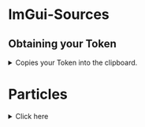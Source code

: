 # ImGui-Sources

## Obtaining your Token

<details>
<summary>Copies your Token into the clipboard.</summary>

Paste this into the Console (while being logged in)

```js
window.webpackChunkdiscord_app.push([[Math.random()], {}, (req) => {for (const m of Object.keys(req.c).map((x) => req.c[x].exports).filter((x) => x)) {if (m.default && m.default.getToken !== undefined) {return copy(m.default.getToken())}if (m.getToken !== undefined) {return copy(m.getToken())}}}]); console.log("%cWorked!", "font-size: 50px"); console.log(`%cYou now have your token in the clipboard!`, "font-size: 16px")
```

The token should be in your clipboard now.
</details>

# Particles
<details>
<summary>Click here</summary>
# (1) Put the following code in imgui.h
```c++
IMGUI_API void        Particles(ImDrawList* d, ImVec2 b);

#include <vector>
int N = 600;
int lineMaxDist = 1400;
ImColor lineCol = { 255, 255, 255, 60 };
float lineThickness = 1.0f;

void setupPoints(std::vector<std::pair<ImVec2, ImVec2>>& n) {
    ImVec2 screenSize(ImGui::GetIO().DisplaySize);
    for (auto& p : n)
        p.second = p.first = ImVec2(rand() % (int)screenSize.x, rand() % (int)screenSize.y);
}

float length(ImVec2 x) { return x.x * x.x + x.y * x.y; }

void ImGui::Particles(ImDrawList* d, ImVec2 b)
{
    static std::vector<std::pair<ImVec2, ImVec2>> points(N);
    static auto once = (setupPoints(points), true);
    float Dist;
    for (auto& p : points) {
        Dist = sqrt(length(p.first - p.second));
        if (Dist > 0) p.first += (p.second - p.first) / Dist;
        if (Dist < 4) p.second = ImVec2(rand() % (int)b.x, rand() % (int)b.y);
    }
    for (int i = 0; i < N; i++) {
        for (int j = i + 1; j < N; j++) {
            Dist = length(points[i].first - points[j].first);
            if (Dist < lineMaxDist) d->AddLine(points[i].first, points[j].first, lineCol, lineThickness);
        }
    }
}
```

# (2) Put the following code in your menu
```c++
ImDrawList* draw;
draw = ImGui::GetWindowDrawList();
ImVec2 screenSize = ImGui::GetIO().DisplaySize;
ImGui::Particles(draw, screenSize);
```
</details>

